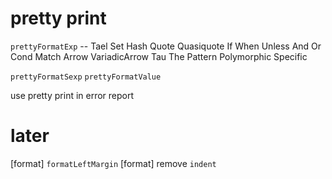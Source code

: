 # pretty print

`prettyFormatExp` -- Tael Set Hash Quote Quasiquote If When Unless And Or Cond Match Arrow VariadicArrow Tau The Pattern Polymorphic Specific

`prettyFormatSexp`
`prettyFormatValue`

use pretty print in error report

# later

[format] `formatLeftMargin`
[format] remove `indent`
